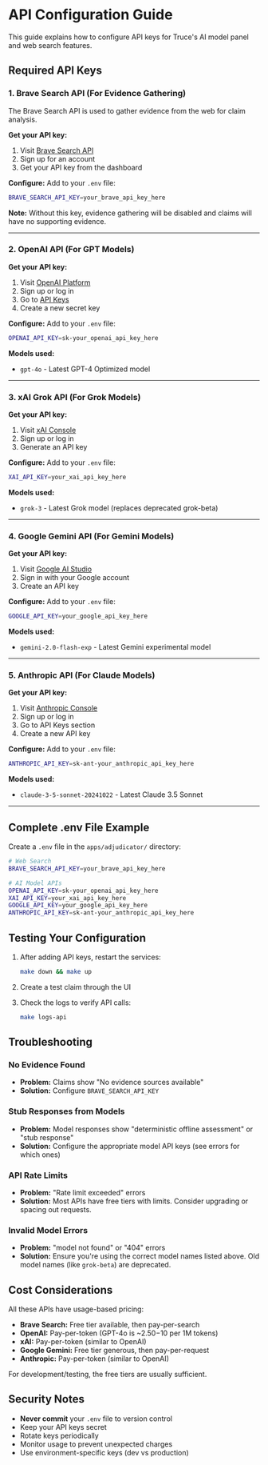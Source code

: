 # API Configuration Guide

This guide explains how to configure API keys for Truce's AI model panel and web search features.

## Required API Keys

### 1. Brave Search API (For Evidence Gathering)

The Brave Search API is used to gather evidence from the web for claim analysis.

**Get your API key:**
1. Visit [Brave Search API](https://brave.com/search/api/)
2. Sign up for an account
3. Get your API key from the dashboard

**Configure:**
Add to your `.env` file:
```bash
BRAVE_SEARCH_API_KEY=your_brave_api_key_here
```

**Note:** Without this key, evidence gathering will be disabled and claims will have no supporting evidence.

---

### 2. OpenAI API (For GPT Models)

**Get your API key:**
1. Visit [OpenAI Platform](https://platform.openai.com/)
2. Sign up or log in
3. Go to [API Keys](https://platform.openai.com/api-keys)
4. Create a new secret key

**Configure:**
Add to your `.env` file:
```bash
OPENAI_API_KEY=sk-your_openai_api_key_here
```

**Models used:**
- `gpt-4o` - Latest GPT-4 Optimized model

---

### 3. xAI Grok API (For Grok Models)

**Get your API key:**
1. Visit [xAI Console](https://console.x.ai/)
2. Sign up or log in
3. Generate an API key

**Configure:**
Add to your `.env` file:
```bash
XAI_API_KEY=your_xai_api_key_here
```

**Models used:**
- `grok-3` - Latest Grok model (replaces deprecated grok-beta)

---

### 4. Google Gemini API (For Gemini Models)

**Get your API key:**
1. Visit [Google AI Studio](https://makersuite.google.com/app/apikey)
2. Sign in with your Google account
3. Create an API key

**Configure:**
Add to your `.env` file:
```bash
GOOGLE_API_KEY=your_google_api_key_here
```

**Models used:**
- `gemini-2.0-flash-exp` - Latest Gemini experimental model

---

### 5. Anthropic API (For Claude Models)

**Get your API key:**
1. Visit [Anthropic Console](https://console.anthropic.com/)
2. Sign up or log in
3. Go to API Keys section
4. Create a new API key

**Configure:**
Add to your `.env` file:
```bash
ANTHROPIC_API_KEY=sk-ant-your_anthropic_api_key_here
```

**Models used:**
- `claude-3-5-sonnet-20241022` - Latest Claude 3.5 Sonnet

---

## Complete .env File Example

Create a `.env` file in the `apps/adjudicator/` directory:

```bash
# Web Search
BRAVE_SEARCH_API_KEY=your_brave_api_key_here

# AI Model APIs
OPENAI_API_KEY=sk-your_openai_api_key_here
XAI_API_KEY=your_xai_api_key_here
GOOGLE_API_KEY=your_google_api_key_here
ANTHROPIC_API_KEY=sk-ant-your_anthropic_api_key_here
```

## Testing Your Configuration

1. After adding API keys, restart the services:
   ```bash
   make down && make up
   ```

2. Create a test claim through the UI

3. Check the logs to verify API calls:
   ```bash
   make logs-api
   ```

## Troubleshooting

### No Evidence Found
- **Problem:** Claims show "No evidence sources available"
- **Solution:** Configure `BRAVE_SEARCH_API_KEY`

### Stub Responses from Models
- **Problem:** Model responses show "deterministic offline assessment" or "stub response"
- **Solution:** Configure the appropriate model API keys (see errors for which ones)

### API Rate Limits
- **Problem:** "Rate limit exceeded" errors
- **Solution:** Most APIs have free tiers with limits. Consider upgrading or spacing out requests.

### Invalid Model Errors
- **Problem:** "model not found" or "404" errors
- **Solution:** Ensure you're using the correct model names listed above. Old model names (like `grok-beta`) are deprecated.

## Cost Considerations

All these APIs have usage-based pricing:
- **Brave Search:** Free tier available, then pay-per-search
- **OpenAI:** Pay-per-token (GPT-4o is ~$2.50-$10 per 1M tokens)
- **xAI:** Pay-per-token (similar to OpenAI)
- **Google Gemini:** Free tier generous, then pay-per-request
- **Anthropic:** Pay-per-token (similar to OpenAI)

For development/testing, the free tiers are usually sufficient.

## Security Notes

- **Never commit** your `.env` file to version control
- Keep your API keys secret
- Rotate keys periodically
- Monitor usage to prevent unexpected charges
- Use environment-specific keys (dev vs production)

